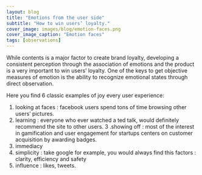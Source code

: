 ```yaml
---
layout: blog
title: "Emotions from the user side"
subtitle: "How to win users’ loyalty."
cover_image: images/blog/emotion-faces.png
cover_image_caption: "Emotion faces"
tags: [observations]
---
```


While contents is a major factor to create brand loyalty, developing a consistent perception through the association of emotions and the product is a very important to win users’ loyalty. One of the keys to get objective measures of emotion is the ability to recognize emotional states through direct observation.

Here you find 6 classic examples of joy every user experience:

1.  looking at faces : facebook users spend tons of time browsing other users’ pictures.
2.  learning : everyone who ever watched a ted talk, would definitely recommend the site to other users.
    3 .showing off : most of the interest in gamification and user engagement for startups centers on customer acquisition by awarding badges.
3.  immediacy
4.  simplicity : take google for example, you would always find this factors : clarity, efficiency and safety
5.  influence : likes, tweets.
